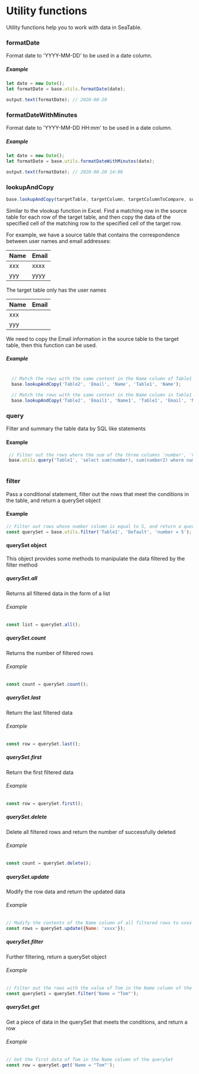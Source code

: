 # Utility functions

Utility functions help you to work with data in SeaTable.

### formatDate

Format date to 'YYYY-MM-DD' to be used in a date column.

##### Example

```javascript
let date = new Date();
let formatDate = base.utils.formatDate(date);

output.text(formatDate); // 2020-08-20
```

### formatDateWithMinutes

Format date to 'YYYY-MM-DD HH:mm' to be used in a date column.

##### Example

```javascript
let date = new Date();
let formatDate = base.utils.formatDateWithMinutes(date);

output.text(formatDate); // 2020-08-20 14:00
```

### lookupAndCopy

```javascript
base.lookupAndCopy(targetTable, targetColumn, targetColumnToCompare, sourceTableName, sourceColumnName, sourceColumnToCompare = null);
```

Similar to the vlookup function in Excel. Find a matching row in the source table for each row of the target table, and then copy the data of the specified cell of the matching row to the specified cell of the target row.

For example, we have a source table that contains the correspondence between user names and email addresses:

| Name | Email | 
|-----|-------|
| xxx | xxxx |
| yyy | yyyy |

The target table only has the user names

| Name | Email | 
|-----|-------|
| xxx |       |
| yyy |       |

We need to copy the Email information in the source table to the target table, then this function can be used.

##### Example

```javascript
  
  // Match the rows with the same content in the Name column of Table1 and Table2, copy the contents of the Email column of the row in Table1 to the Email column of the corresponding row in Table2
  base.lookupAndCopy('Table2', 'Email', 'Name', 'Table1', 'Name');
  
  // Match the rows with the same content in the Name column in Table1 and the Name1 column in Table2, and copy the contents of the Email column of the row in Table1 to the Email1 column of the corresponding row in Table2
  base.lookupAndCopy('Table2', 'Email1', 'Name1', 'Table1', 'Email', 'Name');
```

### query

Filter and summary the table data by SQL like statements

#### Example

```javascript
 // Filter out the rows where the sum of the three columns 'number', 'number1', and 'number2' is greater than 5 then sum the number and number2 columns in these rows, return {number: 12, number2: 23}
 base.utils.query('Table1', 'select sum(number), sum(number2) where number + number1 + number2 > 5');
  
```

### filter

Pass a conditional statement, filter out the rows that meet the conditions in the table, and return a querySet object

#### Example

```javascript
// Filter out rows whose number column is equal to 5, and return a querySet object
const querySet = base.utils.filter('Table1', 'Default', 'number = 5');
```

#### querySet object

This object provides some methods to manipulate the data filtered by the filter method

##### querySet.all

Returns all filtered data in the form of a list

###### Example

```javascript
const list = querySet.all();
```

##### querySet.count

Returns the number of filtered rows

###### Example

```javascript
const count = querySet.count();
```

##### querySet.last

Return the last filtered data

###### Example

```javascript
const row = querySet.last();
```

##### querySet.first

Return the first filtered data

###### Example

```javascript
const row = querySet.first();
```

##### querySet.delete

Delete all filtered rows and return the number of successfully deleted

###### Example

```javascript
const count = querySet.delete();
```

##### querySet.update

Modify the row data and return the updated data

###### Example

```javascript
// Modify the contents of the Name column of all filtered rows to xxxx
const rows = querySet.update({Name: 'xxxx'});
```

##### querySet.filter

Further filtering, return a querySet object

###### Example

```javascript
// Filter out the rows with the value of Tom in the Name column of the querySe
const querySet1 = querySet.filter('Name = "Tom"');
```

##### querySet.get

Get a piece of data in the querySet that meets the conditions, and return a row

###### Example

```javascript
// Get the first data of Tom in the Name column of the querySet
const row = querySet.get('Name = "Tom"');
```